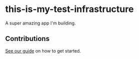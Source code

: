 # this-is-my-test-infrastructure

A super amazing app I'm building.

## Contributions

[See our guide](contributing.md) on how to get started.
